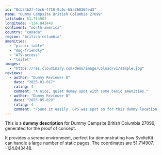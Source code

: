 ```yaml
---
id: "0cb34b2f-4bc6-4718-9c6c-b5a368364ed3"
name: "Dummy Campsite British Columbia 27099"
latitude: 51.714907
longitude: -124.843448
continent: "north-america"
country: "canada"
region: "british-columbia"
amenities:
  - "picnic-table"
  - "dog-friendly"
  - "ATV-access"
  - "toilet"
images:
  - "https://res.cloudinary.com/demo/image/upload/v1/sample.jpg"
reviews:
  - author: "Dummy Reviewer A"
    date: "2025-01-017"
    rating: 4
    comment: "A nice, quiet dummy spot with some basic amenities."
  - author: "Dummy Reviewer B"
    date: "2025-05-020"
    rating: 4
    comment: "Found it easily. GPS was spot on for this dummy location."
---
```


This is a **dummy description** for Dummy Campsite British Columbia 27099, generated for the proof of concept.

It provides a serene environment, perfect for demonstrating how SvelteKit can handle a large number of static pages. The coordinates are 51.714907, -124.843448.

